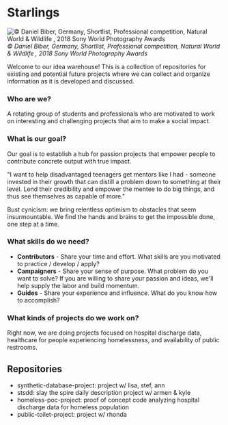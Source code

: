 # Starlings
![© Daniel Biber, Germany, Shortlist, Professional competition, Natural World & Wildlife , 2018 Sony World Photography Awards](https://www.worldphoto.org/sites/default/files/gallery/images/703203/d35b18843b1a0f5282cf34082d11fa56.starling%2520murmuration%25204.JPG)
*© Daniel Biber, Germany, Shortlist, Professional competition, Natural World & Wildlife , 2018 Sony World Photography Awards*


Welcome to our idea warehouse! This is a collection of repositories for existing and potential future projects where we can collect and organize information as it is developed and discussed.  


### Who are we?
A rotating group of students and professionals who are motivated to work on interesting and challenging projects that aim to make a social impact.


### What is our goal? 
Our goal is to establish a hub for passion projects that empower people to contribute concrete output with true impact.

"I want to help disadvantaged teenagers get mentors like I had - someone invested in their growth that can distill a problem down to something at their level. Lend their credibility and empower the mentee to do big things, and thus see themselves as capable of more."

Bust cynicism: we bring relentless optimism to obstacles that seem insurmountable.  We find the hands and brains to get the impossible done, one step at a time.


### What skills do we need?
- **Contributors** - Share your time and effort.  What skills are you motivated to practice / develop / apply?
- **Campaigners** - Share your sense of purpose.  What problem do you want to solve?  If you are willing to share your passion and ideas, we'll help supply the labor and build momentum.
- **Guides** - Share your experience and influence.  What do you know how to accomplish?


### What kinds of projects do we work on?
Right now, we are doing projects focused on hospital discharge data, healthcare for people experiencing homelessness, and availability of public restrooms.


## Repositories
- synthetic-database-project: project w/ lisa, stef, ann
- stsdd: slay the spire daily description project w/ armen & kyle
- homeless-poc-project: proof of concept code analyzing hospital discharge data for homeless population
- public-toilet-project: project w/ rhonda
